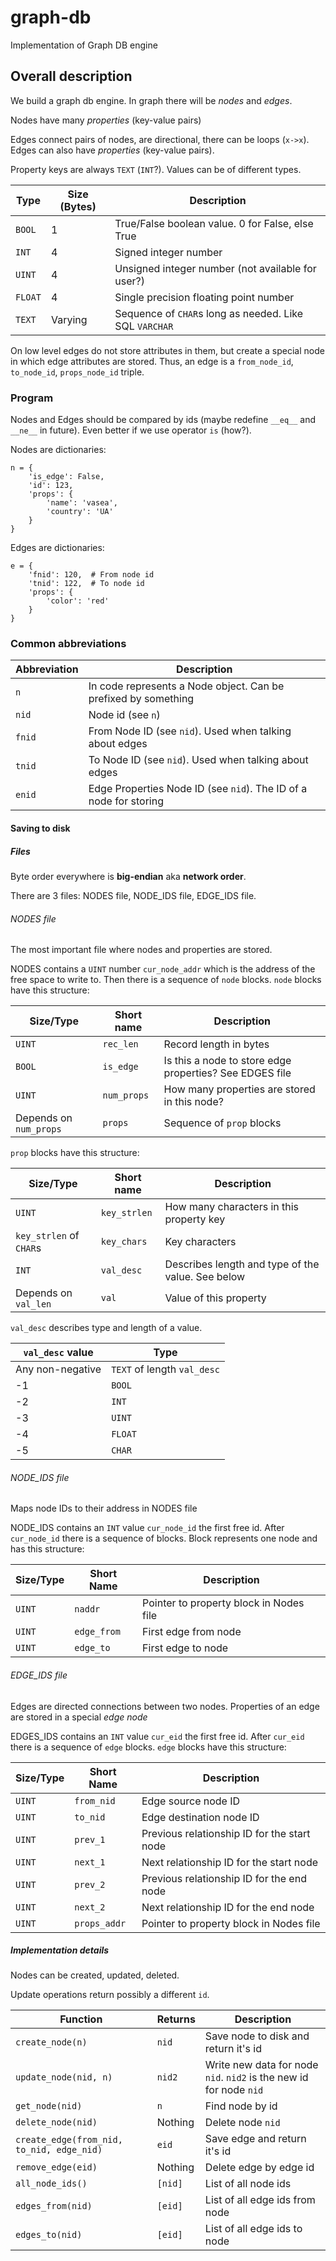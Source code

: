 # graph-db
Implementation of Graph DB engine

## Overall description
We build a graph db engine. In graph there will be _nodes_ and _edges_.

Nodes have many _properties_ (key-value pairs)

Edges connect pairs of nodes, are directional, there can be loops (`x->x`).
Edges can also have _properties_ (key-value pairs).

Property keys are always `TEXT` (`INT`?). Values can be of different types.

Type    | Size (Bytes) | Description
--------|--------------|----------------------------------------------------------
`BOOL`  | 1            | True/False boolean value. 0 for False, else True
`INT`   | 4            | Signed integer number
`UINT`  | 4            | Unsigned integer number (not available for user?)
`FLOAT` | 4            | Single precision floating point number
`TEXT`  | Varying      | Sequence of `CHAR`s long as needed. Like SQL `VARCHAR`

On low level edges do not store attributes in them, but create a special node in which
edge attributes are stored. Thus, an edge is a `from_node_id`, `to_node_id`,
`props_node_id` triple.

### Program

Nodes and Edges should be compared by ids (maybe redefine `__eq__` and `__ne__` in future).
Even better if we use operator `is` (how?).

Nodes are dictionaries:
```
n = {
    'is_edge': False,
    'id': 123,
    'props': {
        'name': 'vasea',
        'country': 'UA'
    }
}
```

Edges are dictionaries:
```
e = {
    'fnid': 120,  # From node id
    'tnid': 122,  # To node id
    'props': {
        'color': 'red'
    }
}
```

### Common abbreviations

Abbreviation | Description
-------------|------------
`n`          | In code represents a Node object. Can be prefixed by something
`nid`        | Node id (see `n`)
`fnid`       | From Node ID (see `nid`). Used when talking about edges
`tnid`       | To Node ID (see `nid`). Used when talking about edges
`enid`       | Edge Properties Node ID (see `nid`). The ID of a node for storing


#### Saving to disk
##### Files
Byte order everywhere is **big-endian** aka **network order**.

There are 3 files: NODES file, NODE\_IDS file, EDGE\_IDS file.

###### NODES file
The most important file where nodes and properties are stored.

NODES contains a `UINT` number `cur_node_addr` which is the address of the free space to write to.
Then there is a sequence of `node` blocks. `node` blocks have this structure:

Size/Type | Short name   | Description
----------|--------------|------------
`UINT`    | `rec_len`    | Record length in bytes
`BOOL`    | `is_edge`    | Is this a node to store edge properties? See EDGES file
`UINT`    | `num_props`  | How many properties are stored in this node?
Depends on `num_props` | `props`      | Sequence of `prop` blocks

`prop` blocks have this structure:

Size/Type | Short name   | Description
----------|--------------|------------
`UINT`    | `key_strlen` | How many characters in this property key
`key_strlen` of `CHAR`s | `key_chars` | Key characters
`INT`     | `val_desc`   | Describes length and type of the value. See below
Depends on `val_len` | `val` | Value of this property

`val_desc` describes type and length of a value.

`val_desc` value | Type
-----------------|----------------------------
Any non-negative | `TEXT` of length `val_desc`
-1               | `BOOL`
-2               | `INT` 
-3               | `UINT`
-4               | `FLOAT`
-5               | `CHAR`

###### NODE\_IDS file
Maps node IDs to their address in NODES file

NODE\_IDS contains an `INT` value `cur_node_id` the first free id. After `cur_node_id` there
is a sequence of blocks. Block represents one node and has this structure: 

Size/Type | Short Name  | Description
----------|-------------|------------
`UINT`    | `naddr`     | Pointer to property block in Nodes file
`UINT`    | `edge_from` | First edge from node 
`UINT`    | `edge_to`   | First edge to node

###### EDGE\_IDS file

Edges are directed connections between two nodes. Properties of an edge are stored
in a special _edge node_

EDGES\_IDS contains an `INT` value `cur_eid` the first free id. After `cur_eid` there
is a sequence of `edge` blocks. `edge` blocks have this structure:

Size/Type | Short Name  | Description
----------|-------------|------------
`UINT`    | `from_nid`  | Edge source node ID
`UINT`    | `to_nid`    | Edge destination node ID
`UINT`    | `prev_1`    | Previous relationship ID for the start node
`UINT`    | `next_1`    | Next relationship ID for the start node
`UINT`    | `prev_2`    | Previous relationship ID for the end node
`UINT`    | `next_2`    | Next relationship ID for the end node
`UINT`    | `props_addr`| Pointer to property block in Nodes file



##### Implementation details
Nodes can be created, updated, deleted.

Update operations return possibly a different `id`.

Function                               | Returns | Description
---------------------------------------|---------|-----------------------------------
`create_node(n)`                       | `nid`   | Save node to disk and return it's id
`update_node(nid, n)`                  | `nid2`  | Write new data for node `nid`. `nid2` is the new id for node `nid`
`get_node(nid)`                        | `n`     | Find node by id
`delete_node(nid)`                     | Nothing | Delete node `nid`
`create_edge(from_nid, to_nid, edge_nid)` | `eid`   | Save edge and return it's id
`remove_edge(eid)`                     | Nothing | Delete edge by edge id
`all_node_ids()`                       | `[nid]` | List of all node ids
`edges_from(nid)`                      | `[eid]` | List of all edge ids from node
`edges_to(nid)`                        | `[eid]` | List of all edge ids to node
